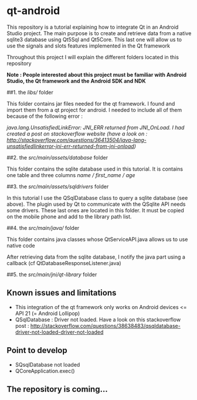 # qt-android

This repository is a tutorial explaining how to integrate Qt in an Android Studio project. The main purpose is to create and retrieve data from a native sqlite3 database using Qt5Sql and Qt5Core. This last one will allow us to use the signals and slots features implemented in the Qt framework

Throughout this project I will explain the different folders located in this repository 

**Note : People interested about this project must be familiar with Android Studio, the Qt framework and the Android SDK and NDK**

##1. the *libs/* folder

This folder contains jar files needed for the qt framework. I found and import them from a qt project for android. 
I needed to include all of them because of the following error :

*java.lang.UnsatisfiedLinkError: JNI_ERR returned from JNI_OnLoad. I had created a post on stackoverflow website (have a look on : http://stackoverflow.com/questions/36413504/java-lang-unsatisfiedlinkerror-jni-err-returned-from-jni-onload)*

##2. the *src/main/assets/database* folder

This folder contains the sqlite database used in this tutorial. It is contains one table and three columns *name / first_name / age*

##3. the *src/main/assets/sqldrivers* folder

In this tutorial I use the QSqlDatabase class to query a sqlite database (see above). The plugin used by Qt to communicate with the QSqlite API needs some drivers. These last ones are located in this folder. It must be copied on the mobile phone and add  to the library path list.

##4. the *src/main/java/* folder

This folder contains java classes whose QtServiceAPI.java allows us to use native code

After retrieving data from the sqlite database, I notify the java part using a callback (cf QtDatabaseResponseListener.java)

##5. the *src/main/jni/qt-library* folder



## Known issues and limitations

* This integration of the qt framework only works on Android devices <= API 21 (= Android Lollipop)
* QSqlDatabase : Driver not loaded. Have a look on this stackoverflow post : http://stackoverflow.com/questions/38638483/qsqldatabase-driver-not-loaded-driver-not-loaded

## Point to develop
* SQsqlDatabase not loaded
* QCoreApplication.exec()




## The repository is coming...


